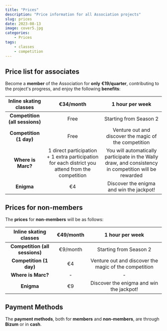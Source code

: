```yaml
---
title: "Prices"
description: "Price information for all Association projects"
slug: prices
date: 2023-08-13
image: cover5.jpg
categories:
    - Prices
tags:
    - classes
    - competition
---
```

## **Price list for associates**
Become a **member** of the Association for **only** **€19/quarter**, contributing to the project's progress, and enjoy the following **benefits**:

|**Inline skating classes**|€34/month|1 hour per week|
| :-: | :-: | :-: |
|**Competition (all sessions)**|Free|Starting from Season 2|
|**Competition (1 day)**|Free|Venture out and discover the magic of the competition|
|**Where is Marc?**|1 direct participation + 1 extra participation for each district you attend from the competition|You will automatically participate in the Wally draw, and consistency in competition will be rewarded|
|**Enigma**|€4|Discover the enigma and win the jackpot!|

## **Prices for non-members**
The **prices** for **non-members** will be as follows:

|**Inline skating classes**|€49/month|1 hour per week|
| :-: | :-: | :-: |
|**Competition (all sessions)**|€9/month|Starting from Season 2|
|**Competition (1 day)**|€4|Venture out and discover the magic of the competition|
|**Where is Marc?**|-|-|
|**Enigma**|€9|Discover the enigma and win the jackpot!|

## **Payment Methods**
The **payment methods**, both for **members** and **non-members**, are through **Bizum** or in **cash**.